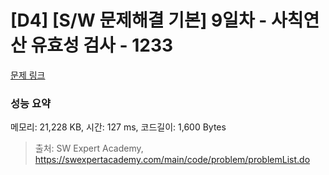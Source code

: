 # [D4] [S/W 문제해결 기본] 9일차 - 사칙연산 유효성 검사 - 1233 

[문제 링크](https://swexpertacademy.com/main/code/problem/problemDetail.do?contestProbId=AV141176AIwCFAYD) 

### 성능 요약

메모리: 21,228 KB, 시간: 127 ms, 코드길이: 1,600 Bytes



> 출처: SW Expert Academy, https://swexpertacademy.com/main/code/problem/problemList.do